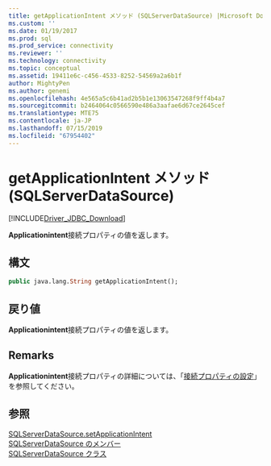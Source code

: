 ```yaml
---
title: getApplicationIntent メソッド (SQLServerDataSource) |Microsoft Docs
ms.custom: ''
ms.date: 01/19/2017
ms.prod: sql
ms.prod_service: connectivity
ms.reviewer: ''
ms.technology: connectivity
ms.topic: conceptual
ms.assetid: 19411e6c-c456-4533-8252-54569a2a6b1f
author: MightyPen
ms.author: genemi
ms.openlocfilehash: 4e565a5c6b41ad2b5b1e13063547268f9ff4b4a7
ms.sourcegitcommit: b2464064c0566590e486a3aafae6d67ce2645cef
ms.translationtype: MTE75
ms.contentlocale: ja-JP
ms.lasthandoff: 07/15/2019
ms.locfileid: "67954402"
---
```

# <a name="getapplicationintent-method-sqlserverdatasource"></a>getApplicationIntent メソッド (SQLServerDataSource)
[!INCLUDE[Driver_JDBC_Download](../../../includes/driver_jdbc_download.md)]

  **Applicationintent**接続プロパティの値を返します。  
  
## <a name="syntax"></a>構文  
  
```vb  
public java.lang.String getApplicationIntent();  
```  
  
## <a name="return-value"></a>戻り値  
 **Applicationintent**接続プロパティの値を返します。  
  
## <a name="remarks"></a>Remarks  
 **Applicationintent**接続プロパティの詳細については、「[接続プロパティの設定](../../../connect/jdbc/setting-the-connection-properties.md)」を参照してください。  
  
## <a name="see-also"></a>参照  
 [SQLServerDataSource.setApplicationIntent](../../../connect/jdbc/reference/setapplicationintent-method-sqlserverdatasource.md)   
 [SQLServerDataSource のメンバー](../../../connect/jdbc/reference/sqlserverdatasource-members.md)   
 [SQLServerDataSource クラス](../../../connect/jdbc/reference/sqlserverdatasource-class.md)  
  
  
